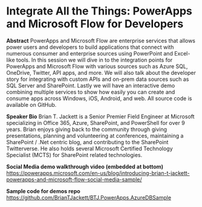 # Integrate All the Things: PowerApps and Microsoft Flow for Developers

**Abstract**
 PowerApps and Microsoft Flow are enterprise services that allows power users and developers to build applications that connect with numerous consumer and enterprise sources using PowerPoint and Excel-like tools.  In this session we will dive in to the integration points for PowerApps and Microsoft Flow with various sources such as Azure SQL, OneDrive, Twitter, API apps, and more.  We will also talk about the developer story for integrating with custom APIs and on-prem data sources such as SQL Server and SharePoint.  Lastly we will have an interactive demo combining multiple services to show how easily you can create and consume apps across Windows, iOS, Android, and web.  All source code is available on GitHub.

**Speaker Bio**
Brian T. Jackett is a Senior Premier Field Engineer at Microsoft specializing in Office 365, Azure, SharePoint, and PowerShell for over 9 years. Brian enjoys giving back to the community through giving presentations, planning and volunteering at conferences, maintaining a SharePoint / .Net centric blog, and contributing to the SharePoint Twitterverse. He also holds several Microsoft Certified Technology Specialist (MCTS) for SharePoint related technologies. 


**Social Media demo walkthrough video (embedded at bottom)**
https://powerapps.microsoft.com/en-us/blog/introducing-brian-t-jackett-powerapps-and-microsoft-flow-social-media-sample/

**Sample code for demos repo**
https://github.com/BrianTJackett/BTJ.PowerApps.AzureDBSample
